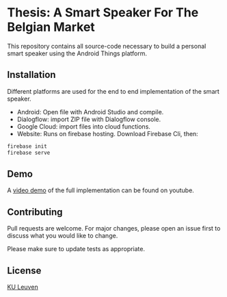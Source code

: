 # Thesis: A Smart Speaker For The Belgian Market

This repository contains all source-code necessary to build a personal smart speaker using the Android Things platform.

## Installation
Different platforms are used for the end to end implementation of the smart speaker.


* Android: Open file with Android Studio and compile.
* Dialogflow: import ZIP file with Dialogflow console.
* Google Cloud: import files into cloud functions.
* Website: Runs on firebase hosting. Download Firebase Cli, then:
```bash
firebase init
firebase serve
```

## Demo

A [video demo](https://www.youtube.com/watch?v=m7bP3mMwr1s) of the full implementation can be found on youtube.

## Contributing
Pull requests are welcome. For major changes, please open an issue first to discuss what you would like to change.

Please make sure to update tests as appropriate.

## License
[KU Leuven](https://admin.kuleuven.be/sab/jd/en/student-thesis-copyright)
